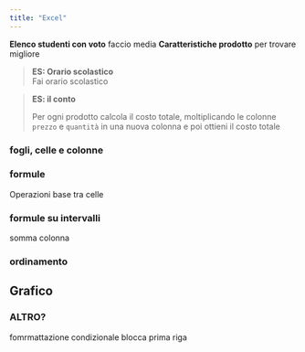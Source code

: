 ```yaml
---
title: "Excel"
---
```


**Elenco studenti con voto** faccio media
**Caratteristiche prodotto** per trovare migliore

> **ES: Orario scolastico**  
> Fai orario scolastico

> **ES: il conto**
>
> Per ogni prodotto calcola il costo totale, moltiplicando le colonne `prezzo` e `quantità` in una nuova colonna e poi ottieni il costo totale


### fogli, celle e colonne 


### formule

Operazioni base tra celle

### formule su intervalli

somma colonna 

### ordinamento 


## Grafico

### ALTRO?
fomrmattazione condizionale
blocca prima riga

